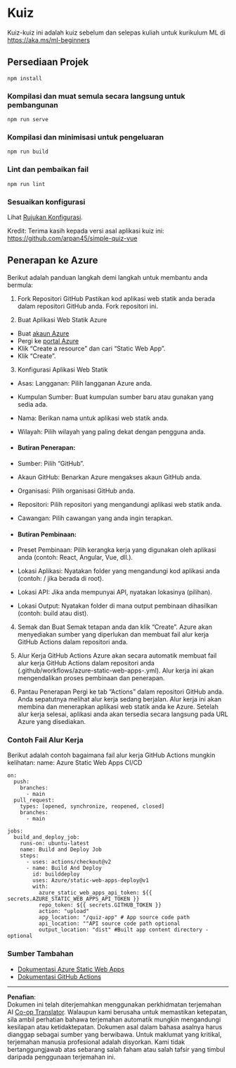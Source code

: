<!--
CO_OP_TRANSLATOR_METADATA:
{
  "original_hash": "6d130dffca5db70d7e615f926cb1ad4c",
  "translation_date": "2025-09-05T19:48:04+00:00",
  "source_file": "quiz-app/README.md",
  "language_code": "ms"
}
-->
# Kuiz

Kuiz-kuiz ini adalah kuiz sebelum dan selepas kuliah untuk kurikulum ML di https://aka.ms/ml-beginners

## Persediaan Projek

```
npm install
```

### Kompilasi dan muat semula secara langsung untuk pembangunan

```
npm run serve
```

### Kompilasi dan minimisasi untuk pengeluaran

```
npm run build
```

### Lint dan pembaikan fail

```
npm run lint
```

### Sesuaikan konfigurasi

Lihat [Rujukan Konfigurasi](https://cli.vuejs.org/config/).

Kredit: Terima kasih kepada versi asal aplikasi kuiz ini: https://github.com/arpan45/simple-quiz-vue

## Penerapan ke Azure

Berikut adalah panduan langkah demi langkah untuk membantu anda bermula:

1. Fork Repositori GitHub
Pastikan kod aplikasi web statik anda berada dalam repositori GitHub anda. Fork repositori ini.

2. Buat Aplikasi Web Statik Azure
- Buat [akaun Azure](http://azure.microsoft.com)
- Pergi ke [portal Azure](https://portal.azure.com) 
- Klik “Create a resource” dan cari “Static Web App”.
- Klik “Create”.

3. Konfigurasi Aplikasi Web Statik
- Asas: Langganan: Pilih langganan Azure anda.
- Kumpulan Sumber: Buat kumpulan sumber baru atau gunakan yang sedia ada.
- Nama: Berikan nama untuk aplikasi web statik anda.
- Wilayah: Pilih wilayah yang paling dekat dengan pengguna anda.

- #### Butiran Penerapan:
- Sumber: Pilih “GitHub”.
- Akaun GitHub: Benarkan Azure mengakses akaun GitHub anda.
- Organisasi: Pilih organisasi GitHub anda.
- Repositori: Pilih repositori yang mengandungi aplikasi web statik anda.
- Cawangan: Pilih cawangan yang anda ingin terapkan.

- #### Butiran Pembinaan:
- Preset Pembinaan: Pilih kerangka kerja yang digunakan oleh aplikasi anda (contoh: React, Angular, Vue, dll.).
- Lokasi Aplikasi: Nyatakan folder yang mengandungi kod aplikasi anda (contoh: / jika berada di root).
- Lokasi API: Jika anda mempunyai API, nyatakan lokasinya (pilihan).
- Lokasi Output: Nyatakan folder di mana output pembinaan dihasilkan (contoh: build atau dist).

4. Semak dan Buat
Semak tetapan anda dan klik “Create”. Azure akan menyediakan sumber yang diperlukan dan membuat fail alur kerja GitHub Actions dalam repositori anda.

5. Alur Kerja GitHub Actions
Azure akan secara automatik membuat fail alur kerja GitHub Actions dalam repositori anda (.github/workflows/azure-static-web-apps-<name>.yml). Alur kerja ini akan mengendalikan proses pembinaan dan penerapan.

6. Pantau Penerapan
Pergi ke tab “Actions” dalam repositori GitHub anda.
Anda sepatutnya melihat alur kerja sedang berjalan. Alur kerja ini akan membina dan menerapkan aplikasi web statik anda ke Azure.
Setelah alur kerja selesai, aplikasi anda akan tersedia secara langsung pada URL Azure yang disediakan.

### Contoh Fail Alur Kerja

Berikut adalah contoh bagaimana fail alur kerja GitHub Actions mungkin kelihatan:
name: Azure Static Web Apps CI/CD
```
on:
  push:
    branches:
      - main
  pull_request:
    types: [opened, synchronize, reopened, closed]
    branches:
      - main

jobs:
  build_and_deploy_job:
    runs-on: ubuntu-latest
    name: Build and Deploy Job
    steps:
      - uses: actions/checkout@v2
      - name: Build And Deploy
        id: builddeploy
        uses: Azure/static-web-apps-deploy@v1
        with:
          azure_static_web_apps_api_token: ${{ secrets.AZURE_STATIC_WEB_APPS_API_TOKEN }}
          repo_token: ${{ secrets.GITHUB_TOKEN }}
          action: "upload"
          app_location: "/quiz-app" # App source code path
          api_location: ""API source code path optional
          output_location: "dist" #Built app content directory - optional
```

### Sumber Tambahan
- [Dokumentasi Azure Static Web Apps](https://learn.microsoft.com/azure/static-web-apps/getting-started)
- [Dokumentasi GitHub Actions](https://docs.github.com/actions/use-cases-and-examples/deploying/deploying-to-azure-static-web-app)

---

**Penafian**:  
Dokumen ini telah diterjemahkan menggunakan perkhidmatan terjemahan AI [Co-op Translator](https://github.com/Azure/co-op-translator). Walaupun kami berusaha untuk memastikan ketepatan, sila ambil perhatian bahawa terjemahan automatik mungkin mengandungi kesilapan atau ketidaktepatan. Dokumen asal dalam bahasa asalnya harus dianggap sebagai sumber yang berwibawa. Untuk maklumat yang kritikal, terjemahan manusia profesional adalah disyorkan. Kami tidak bertanggungjawab atas sebarang salah faham atau salah tafsir yang timbul daripada penggunaan terjemahan ini.